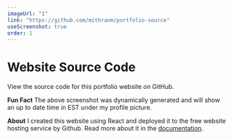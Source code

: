 ```yaml
---
imageUrl: "1"
link: "https://github.com/mithranm/portfolio-source"
useScreenshot: true
order: 1
---
```

# Website Source Code
View the source code for this portfolio website on GitHub.

**Fun Fact**
The above screenshot was dynamically generated and will show an up to date time in EST under my profile picture.

**About**
I created this website using React and deployed it to the free website hosting service by Github. Read more about it in the [documentation](https://mithranm.github.io/#/documentation).
